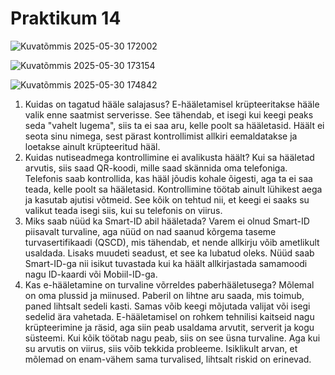 # Praktikum 14

![Kuvatõmmis 2025-05-30 172002](https://github.com/user-attachments/assets/72e41b6f-e790-486d-b276-6b4f53b67bf9)

![Kuvatõmmis 2025-05-30 173154](https://github.com/user-attachments/assets/94bf4e24-3576-4187-8fab-c9a3be444681)

![Kuvatõmmis 2025-05-30 174842](https://github.com/user-attachments/assets/bc04d960-2ffa-43e0-a7b8-d99f454a0935)


1. Kuidas on tagatud hääle salajasus?
 E-hääletamisel krüpteeritakse hääle valik enne saatmist serverisse. See tähendab, et isegi kui keegi peaks seda "vahelt lugema", siis ta ei saa aru, kelle poolt sa hääletasid. Häält ei seota sinu nimega, sest pärast kontrollimist allkiri eemaldatakse ja loetakse ainult krüpteeritud hääl. 
2. Kuidas nutiseadmega kontrollimine ei avalikusta häält?
 Kui sa hääletad arvutis, siis saad QR-koodi, mille saad skännida oma telefoniga. Telefonis saab kontrollida, kas hääl jõudis kohale õigesti, aga ta ei saa teada, kelle poolt sa hääletasid. Kontrollimine töötab ainult lühikest aega ja kasutab ajutisi võtmeid. See kõik on tehtud nii, et keegi ei saaks su valikut teada isegi siis, kui su telefonis on viirus.
3. Miks saab nüüd ka Smart-ID abil hääletada?
 Varem ei olnud Smart-ID piisavalt turvaline, aga nüüd on nad saanud kõrgema taseme turvasertifikaadi (QSCD), mis tähendab, et nende allkirju võib ametlikult usaldada. Lisaks muudeti seadust, et see ka lubatud oleks. Nüüd saab Smart-ID-ga nii isikut tuvastada kui ka häält allkirjastada samamoodi nagu ID-kaardi või Mobiil-ID-ga.
4. Kas e-hääletamine on turvaline võrreldes paberhääletusega?
 Mõlemal on oma plussid ja miinused. Paberil on lihtne aru saada, mis toimub, paned lihtsalt sedeli kasti. Samas võib keegi mõjutada valijat või isegi sedelid ära vahetada. E-hääletamisel on rohkem tehnilisi kaitseid nagu krüpteerimine ja räsid, aga siin peab usaldama arvutit, serverit ja kogu süsteemi. Kui kõik töötab nagu peab, siis on see üsna turvaline. Aga kui su arvutis on viirus, siis võib tekkida probleeme. Isiklikult arvan, et mõlemad on enam-vähem sama turvalised, lihtsalt riskid on erinevad.
